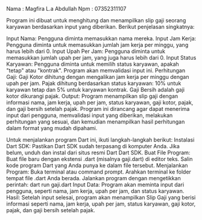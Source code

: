 Nama : Magfira L.a Abdullah 
Npm : 07352311107

Program ini dibuat untuk menghitung dan menampilkan slip gaji seorang karyawan berdasarkan input yang diberikan. Berikut penjelasan singkatnya:

Input Nama: Pengguna diminta memasukkan nama mereka.
Input Jam Kerja: Pengguna diminta untuk memasukkan jumlah jam kerja per minggu, yang harus lebih dari 0.
Input Upah Per Jam: Pengguna diminta untuk memasukkan jumlah upah per jam, yang juga harus lebih dari 0.
Input Status Karyawan: Pengguna diminta untuk memilih status karyawan, apakah "tetap" atau "kontrak". Program akan memvalidasi input ini.
Perhitungan Gaji:
Gaji Kotor dihitung dengan mengalikan jam kerja per minggu dengan upah per jam.
Pajak dihitung berdasarkan status karyawan: 10% untuk karyawan tetap dan 5% untuk karyawan kontrak.
Gaji Bersih adalah gaji kotor dikurangi pajak.
Output: Program menampilkan slip gaji dengan informasi nama, jam kerja, upah per jam, status karyawan, gaji kotor, pajak, dan gaji bersih setelah pajak.
Program ini dirancang agar dapat menerima input dari pengguna, memvalidasi input yang diberikan, melakukan perhitungan yang sesuai, dan kemudian menampilkan hasil perhitungan dalam format yang mudah dipahami.

Untuk menjalankan program Dart ini, ikuti langkah-langkah berikut:
Instalasi Dart SDK:
Pastikan Dart SDK sudah terpasang di komputer Anda. Jika belum, unduh dan instal dari situs resmi Dart Dart SDK.
Buat File Program:
Buat file baru dengan ekstensi .dart (misalnya gaji.dart) di editor teks.
Salin kode program Dart yang Anda punya ke dalam file tersebut.
Menjalankan Program:
Buka terminal atau command prompt.
Arahkan terminal ke folder tempat file .dart Anda berada.
Jalankan program dengan mengetikkan perintah: dart run gaji.dart
Input Data:
Program akan meminta input dari pengguna, seperti nama, jam kerja, upah per jam, dan status karyawan.
Hasil:
Setelah input selesai, program akan menampilkan Slip Gaji yang berisi informasi seperti nama, jam kerja, upah per jam, status karyawan, gaji kotor, pajak, dan gaji bersih setelah pajak.
